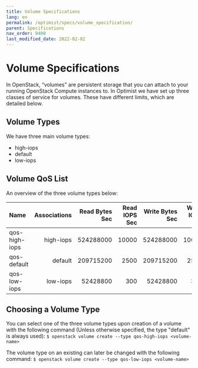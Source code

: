 ```yaml
---
title: Volume Specifications
lang: en
permalink: /optimist/specs/volume_specification/
parent: Specifications
nav_order: 9400
last_modified_date: 2022-02-02
---
```


# Volume Specifications
In OpenStack, “volumes” are persistent storage that you can attach to your running OpenStack Compute instances to. In Optimist we have set up three classes of service for volumes. These have different limits, which are detailed below.

## Volume Types
We have three main volume types:
* high-iops
* default  
* low-iops 

## Volume QoS List
An overview of the three volume types below:

| Name          | Associations  | Read Bytes Sec | Read IOPS Sec  | Write Bytes Sec | Write IOPS Sec |
| :------------ | ------------: | -------------: | -------------: | --------------: | -------------: |
| qos-high-iops | high-iops     | 524288000      | 10000          | 524288000       | 10000          |
| qos-default   | default       | 209715200      | 2500           | 209715200       | 2500           |
| qos-low-iops  | low-iops      | 52428800       | 300            | 52428800        | 300            |

## Choosing a Volume Type
You can select one of the three volume types upon creation of a volume with the following command (Unless otherwise specified, the type "default" is always used):
`$ openstack volume create --type qos-high-iops <volume-name>`

The volume type on an existing can later be changed with the following command:
`$ openstack volume create --type qos-low-iops <volume-name>`
